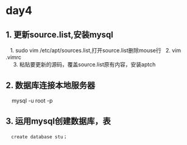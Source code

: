 # day4

## 1. 更新source.list,安装mysql

      1. sudo vim /etc/apt/sources.list,打开source.list删除mouse行
      2. vim .vimrc  
      3. 粘贴要更新的源码，覆盖source.list原有内容，安装aptch 
## 2. 数据库连接本地服务器

      mysql -u root -p
     
## 3. 运用mysql创建数据库，表

      create database stu；
